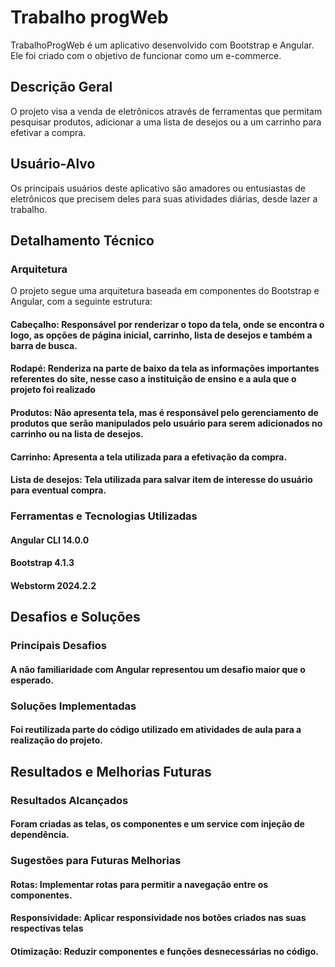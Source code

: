 # Trabalho progWeb

TrabalhoProgWeb é um aplicativo desenvolvido com Bootstrap e Angular. Ele foi criado com o objetivo de funcionar como um e-commerce.

## Descrição Geral

O projeto visa a venda de eletrônicos através de ferramentas que permitam pesquisar produtos, adicionar a uma lista de desejos ou a um carrinho para efetivar a compra.

## Usuário-Alvo

Os principais usuários deste aplicativo são amadores ou entusiastas de eletrônicos que precisem deles para suas atividades diárias, desde lazer a trabalho.

## Detalhamento Técnico

### Arquitetura

O projeto segue uma arquitetura baseada em componentes do Bootstrap e Angular, com a seguinte estrutura:

#### Cabeçalho: Responsável por renderizar o topo da tela, onde se encontra o logo, as opções de página inicial, carrinho, lista de desejos e também a barra de busca.

#### Rodapé: Renderiza na parte de baixo da tela as informações importantes referentes do site, nesse caso a instituição de ensino e a aula que o projeto foi realizado

#### Produtos: Não apresenta tela, mas é responsável pelo gerenciamento de produtos que serão manipulados pelo usuário para serem adicionados no carrinho ou na lista de desejos.

#### Carrinho: Apresenta a tela utilizada para a efetivação da compra.

#### Lista de desejos: Tela utilizada para salvar item de interesse do usuário para eventual compra.

### Ferramentas e Tecnologias Utilizadas

#### Angular CLI 14.0.0

#### Bootstrap 4.1.3

#### Webstorm 2024.2.2

## Desafios e Soluções

### Principais Desafios

#### A não familiaridade com Angular representou um desafio maior que o esperado.

### Soluções Implementadas

#### Foi reutilizada parte do código utilizado em atividades de aula para a realização do projeto.

## Resultados e Melhorias Futuras

### Resultados Alcançados

#### Foram criadas as telas, os componentes e um service com injeção de dependência.

### Sugestões para Futuras Melhorias

#### Rotas: Implementar rotas para permitir a navegação entre os componentes.

#### Responsividade: Aplicar responsividade nos botões criados nas suas respectivas telas

#### Otimização: Reduzir componentes e funções desnecessárias no código.
